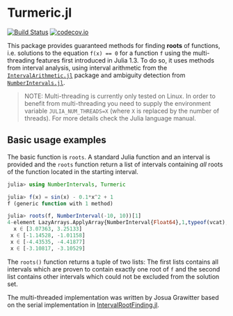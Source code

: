 # Turmeric.jl

[![Build Status](https://travis-ci.org/gwater/Turmeric.jl.svg?branch=master)](https://travis-ci.org/gwater/Turmeric.jl) [![codecov.io](http://codecov.io/github/gwater/Turmeric.jl/coverage.svg?branch=master)](http://codecov.io/github/gwater/Turmeric.jl?branch=master)

This package provides guaranteed methods for finding **roots** of functions, i.e. solutions to the equation `f(x) == 0` for a function `f` using the multi-threading features first introduced in Julia 1.3.
To do so, it uses methods from interval analysis, using interval arithmetic from the [`IntervalArithmetic.jl`](https://github.com/JuliaIntervals/IntervalArithmetic.jl) package and ambiguity detection from [`NumberIntervals.jl`](https://github.com/gwater/NumberIntervals.jl).

> NOTE: Multi-threading is currently only tested on Linux. In order to benefit from multi-threading you need to supply the environment variable `JULIA_NUM_THREADS=X` (where `X` is replaced by the number of threads). For more details check the Julia language manual.

## Basic usage examples

The basic function is `roots`. A standard Julia function and an interval is provided and the `roots` function return a list of intervals containing *all* roots of the function located in the starting interval.

```jl
julia> using NumberIntervals, Turmeric

julia> f(x) = sin(x) - 0.1*x^2 + 1
f (generic function with 1 method)

julia> roots(f, NumberInterval(-10, 10))[1]
4-element LazyArrays.ApplyArray{NumberInterval{Float64},1,typeof(vcat),Tuple{Array{NumberInterval{Float64},1}}}:
  x ∈ [3.07363, 3.25133]
 x ∈ [-1.14528, -1.01158]
 x ∈ [-4.43535, -4.41877]
 x ∈ [-3.10817, -3.10529]
```

The `roots()` function returns a tuple of two lists: The first lists contains all intervals which are proven to contain exactly one root of `f` and the second list contains other intervals which could not be excluded from the solution set.

The multi-threaded implementation was written by Josua Grawitter based on the
serial implementation in [IntervalRootFinding.jl](https://github.com/JuliaIntervals/IntervalRootFinding.jl).

